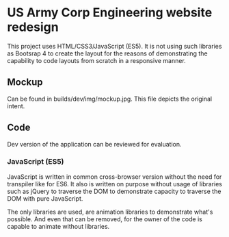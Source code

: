 # US Army Corp Engineering website redesign

This project uses HTML/CSS3/JavaScript (ES5). It is not using such libraries as Bootsrap 4 to create the layout for the reasons of demonstrating the capability to code layouts from scratch in a responsive manner.

## Mockup

Can be found in builds/dev/img/mockup.jpg. This file depicts the original intent.

## Code

Dev version of the application can be reviewed for evaluation.

### JavaScript (ES5)

JavaScript is written in common cross-browser version without the need for transpiler like for ES6. It also is written on purpose without usage of libraries such as jQuery to traverse the DOM to demonstrate capacity to traverse the DOM with pure JavaScript.

The only libraries are used, are animation libraries to demonstrate what's possible. And even that can be removed, for the owner of the code is capable to animate without libraries.
